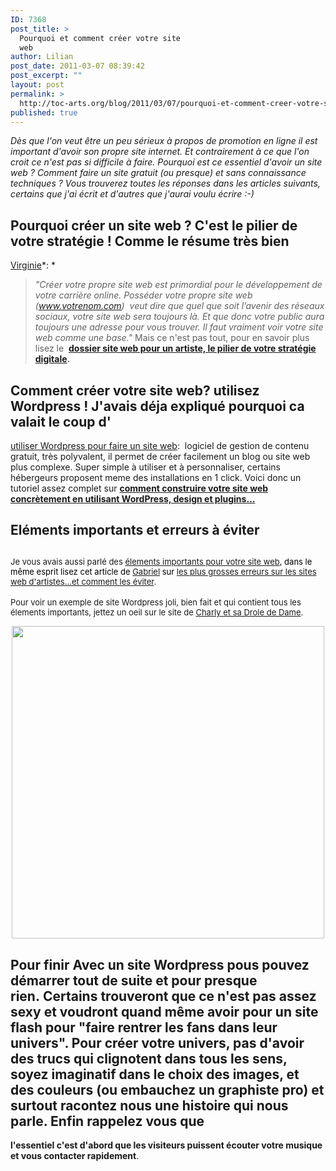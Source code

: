 ```yaml
---
ID: 7368
post_title: >
  Pourquoi et comment créer votre site
  web
author: Lilian
post_date: 2011-03-07 08:39:42
post_excerpt: ""
layout: post
permalink: >
  http://toc-arts.org/blog/2011/03/07/pourquoi-et-comment-creer-votre-site-web/
published: true
---
```

*Dès que l'on veut être un peu sérieux à propos de promotion en ligne il est important d'avoir son propre site internet. Et contrairement à ce que l'on croit ce n'est pas si difficile à faire. Pourquoi est ce essentiel d'avoir un site web ? Comment faire un site gratuit (ou presque) et sans connaissance techniques ? Vous trouverez toutes les réponses dans les articles suivants, certains que j'ai écrit et d'autres que j'aurai voulu écrire :-)* 
## Pourquoi créer un site web ? C'est le pilier de votre stratégie ! Comme le résume très bien 

[Virginie][1]*: * 
> *"Créer votre propre site web est primordial pour le développement de votre carrière online. Posséder votre propre site web (<span style="text-decoration: underline;">www.votrenom.com</span>)  veut dire que quel que soit l’avenir des réseaux sociaux, votre site web sera toujours là. Et que donc votre public aura toujours une adresse pour vous trouver. Il faut vraiment voir votre site web comme une base."* Mais ce n'est pas tout, pour en savoir plus lisez le  **<a title="Lien permanent vers Dossier site web pour un artiste, le pilier de votre stratégie digitale (part1)" href="http://virginieberger.com/2010/12/dossier-site-web-pour-un-artiste-le-pilier-de-votre-strategie-digitale-part1/" rel="bookmark">dossier site web pour un artiste, le pilier de votre stratégie digitale</a>.** 
## Comment créer votre site web? utilisez Wordpress ! J'avais déja expliqué pourquoi ca valait le coup d'

[utiliser Wordpress pour faire un site web][2]:  logiciel de gestion de contenu gratuit, très polyvalent, il permet de créer facilement un blog ou site web plus complexe. Super simple à utiliser et à personnaliser, certains hébergeurs proposent meme des installations en 1 click. Voici donc un tutoriel assez complet sur <a title="Lien permanent vers Dossier site web artiste (2) Comment le construire concrètement? WordPress, design et plugins…" href="http://virginieberger.com/2010/12/dossier-site-web-artiste-2-comment-le-construire-concretement-wordpress-design-et-plugins/" rel="bookmark"><strong>comment construire votre site web concrètement en utilisant WordPress, design et plugins…</strong></a> 
## Eléments importants et erreurs à éviter

## <span style="font-size: 13px; font-weight: normal;">Je vous avais aussi parlé des <span style="color: #000000;"><a href="http://toc-arts.org/blog/2009/09/11/musiciens-2-0-elements-importants-pour-votre-site-web/" rel="bookmark">élements importants pour votre site web</a>, dans le même esprit lisez cet article de <a href="http://tea-ms.com/">Gabriel</a> sur </span><a title="Lien permanent vers Les plus grosses erreurs sur les sites web artistes…et comment les éviter" href="http://virginieberger.com/2011/01/les-plus-grosses-erreurs-sur-les-sites-web-artistes-et-comment-les-eviter/" rel="bookmark">les plus grosses erreurs sur les sites web d'artistes…et comment les éviter</a>.</span>

<span style="font-size: 13px; font-weight: normal;">Pour voir un exemple de site Wordpress joli, bien fait et qui contient tous les élements importants, jettez un oeil sur le site de <a href="http://www.charlyetsadrolededame.com/">Charly et sa Drole de Dame</a>.</span> <p style="text-align: center;">
  <span style="font-size: 13px; font-weight: normal;"><a href="http://www.charlyetsadrolededame.com/"><img class="aligncenter size-full wp-image-7910" title="site-web-wordpress-charly" src="http://toc-arts.org/blog/wp-content/uploads/2011/03/site-web-wordpress-charly.jpg" alt="" width="500" /></a> </span>
</p>

## Pour finir Avec un site Wordpress pous pouvez démarrer tout de suite et pour presque rien. Certains trouveront que ce n'est pas assez sexy et voudront quand même avoir pour un site flash pour "faire rentrer les fans dans leur univers". Pour créer votre univers, pas d'avoir des trucs qui clignotent dans tous les sens, soyez imaginatif dans le choix des images, et des couleurs (ou embauchez un graphiste pro) et surtout racontez nous une histoire qui nous parle. Enfin rappelez vous que 

**l'essentiel c'est d'abord que les visiteurs puissent écouter votre musique et vous contacter rapidement**.

 [1]: http://virginieberger.com/
 [2]: http://toc-arts.org/blog/2008/07/11/artistes-et-assos-10-raisons-dutiliser-un-blog-pour-faire-votre-site-web/